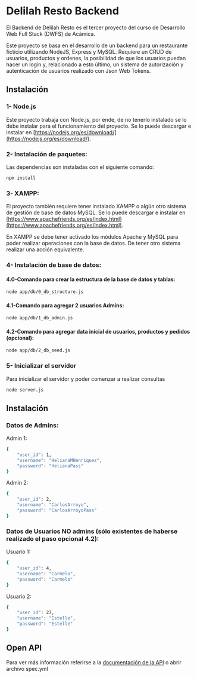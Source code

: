# Delilah Resto Backend

El Backend de Delilah Resto es el tercer proyecto del curso de Desarrollo Web Full Stack (DWFS) de Acámica.  

Este proyecto se basa en el desarrollo de un backend para un restaurante ficticio utilizando NodeJS, Express y MySQL. Requiere un CRUD de usuarios, productos y ordenes, la posibilidad de que los usuarios puedan hacer un login y, relacionado a esto último, un sistema de autorización y autenticación de usuarios realizado con Json Web Tokens. 

## Instalación
### 1- Node.js
Este proyecto trabaja con Node.js, por ende, de no tenerlo instalado se lo debe instalar para el funcionamiento del proyecto. Se lo puede descargar e instalar en [https://nodejs.org/es/download/](https://nodejs.org/es/download/).

### 2- Instalación de paquetes:
Las dependencias son instaladas con el siguiente comando:
 
```bash
npm install
```
### 3- XAMPP:
El proyecto también requiere tener instalado XAMPP o algún otro sistema de gestión de base de datos MySQL. Se lo puede descargar e instalar en [https://www.apachefriends.org/es/index.html](https://www.apachefriends.org/es/index.html).  

En XAMPP se debe tener activado los módulos Apache y MySQL para poder realizar operaciones con la base de datos. De tener otro sistema realizar una acción equivalente.

### 4- Instalación de base de datos:
#### 4.0-Comando para crear la estructura de la base de datos y tablas: 

```bash
node app/db/0_db_structure.js
```

#### 4.1-Comando para agregar 2 usuarios Admins: 

```bash
node app/db/1_db_admin.js
```

#### 4.2-Comando para agregar data inicial de usuarios, productos y pedidos (opcional): 

```bash
node app/db/2_db_seed.js
```

### 5- Inicializar el servidor
Para inicializar el servidor y poder comenzar a realizar consultas

```bash
node server.js
```

## Instalación
### Datos de Admins:
Admin 1:

```bash
{
    "user_id": 1,
    "username": "HelianaMHenriquez",
    "password": "HelianaPass"
}
```

Admin 2:

```bash
{
    "user_id": 2,
    "username": "CarlosArroyo",
    "password": "CarlosArroyoPass"
}
```
### Datos de Usuarios NO admins (sólo existentes de haberse realizado el paso opcional 4.2):
Usuario 1:

```bash
{
    "user_id": 4,
    "username": "Carmelo",
    "password": "Carmelo"
}
```

Usuario 2:

```bash
{
    "user_id": 27,
    "username": "Estelle",
    "password": "Estelle"
}
```

## Open API
Para ver más información referirse a la [documentación de la API](https://app.swaggerhub.com/apis/MilenaGiachetti/Delilah_Resto/1.0.0#/) o abrir archivo spec.yml
